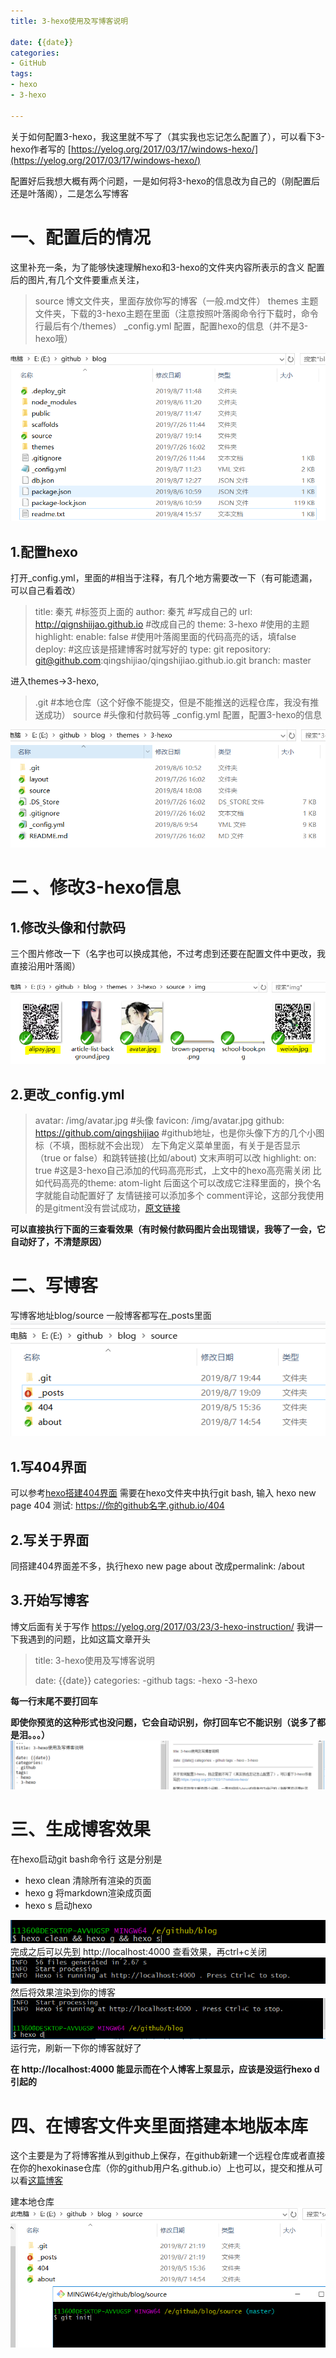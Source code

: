 ```yaml
---
title: 3-hexo使用及写博客说明

date: {{date}}
categories:
- GitHub
tags:
- hexo
- 3-hexo

---
```

关于如何配置3-hexo，我这里就不写了（其实我也忘记怎么配置了），可以看下3-hexo作者写的 [https://yelog.org/2017/03/17/windows-hexo/](https://yelog.org/2017/03/17/windows-hexo/)

配置好后我想大概有两个问题，一是如何将3-hexo的信息改为自己的（刚配置后还是叶落阁），二是怎么写博客

# 一、配置后的情况
这里补充一条，为了能够快速理解hexo和3-hexo的文件夹内容所表示的含义
配置后的图片,有几个文件要重点关注，
> source 博文文件夹，里面存放你写的博客（一般.md文件）
> themes 主题文件夹，下载的3-hexo主题在里面（注意按照叶落阁命令行下载时，命令行最后有个/themes）
> _config.yml 配置，配置hexo的信息（并不是3-hexo哦）

![](assets/markdown-img-paste-20190807194607387.png)
## 1.配置hexo
打开_config.yml，里面的#相当于注释，有几个地方需要改一下（有可能遗漏，可以自己看着改）
> title: 秦艽 #标签页上面的
> author: 秦艽 #写成自己的
> url: http://qignshiijao.github.io #改成自己的
> theme: 3-hexo #使用的主题
> highlight: enable: false #使用叶落阁里面的代码高亮的话，填false
> deploy: #这应该是搭建博客时就写好的
>  type: git
>  repository: git@github.com:qingshijiao/qingshijiao.github.io.git
>  branch: master

进入themes->3-hexo,
> .git #本地仓库（这个好像不能提交，但是不能推送的远程仓库，我没有推送成功）
> source #头像和付款码等
> _config.yml 配置，配置3-hexo的信息

![](assets/markdown-img-paste-20190807200736938.png)

# 二 、修改3-hexo信息
## 1.修改头像和付款码 ##
三个图片修改一下（名字也可以换成其他，不过考虑到还要在配置文件中更改，我直接沿用叶落阁）

![](assets/markdown-img-paste-20190807201201666.png)
## 2.更改_config.yml
> avatar: /img/avatar.jpg #头像
> favicon: /img/avatar.jpg
> github: https://github.com/qingshijiao #github地址，也是你头像下方的几个小图标（不填，图标就不会出现）
> 左下角定义菜单里面，有关于是否显示（true or false）和跳转链接(比如/about)
> 文末声明可以改
> highlight: on: true #这是3-hexo自己添加的代码高亮形式，上文中的hexo高亮需关闭
> 比如代码高亮的theme: atom-light 后面这个可以改成它注释里面的，换个名字就能自动配置好了
> 友情链接可以添加多个
> comment评论，这部分我使用的是gitment没有尝试成功，[原文链接](https://yelog.org/2017/06/26/gitment/)

**可以直接执行下面的三查看效果（有时候付款码图片会出现错误，我等了一会，它自动好了，不清楚原因）**

# 二、写博客
写博客地址blog/source
一般博客都写在_posts里面
![](assets/markdown-img-paste-20190807204425806.png)
## 1.写404界面
可以参考[hexo搭建404界面](https://yelog.org/2017/02/25/hexo-create-404-page/)
需要在hexo文件夹中执行git bash, 输入 hexo new page 404
测试: https://你的github名字.github.io/404
## 2.写关于界面
同搭建404界面差不多，执行hexo new page about
改成permalink: /about
## 3.开始写博客
博文后面有关于写作 https://yelog.org/2017/03/23/3-hexo-instruction/
我讲一下我遇到的问题，比如这篇文章开头
> title: 3-hexo使用及写博客说明
>
> date: {{date}}
> categories:
> -github
> tags:
> -hexo
> -3-hexo

**每一行末尾不要打回车**

**即使你预览的这种形式也没问题，它会自动识别，你打回车它不能识别（说多了都是泪。。。）**
![](assets/markdown-img-paste-20190807211049199.png)
# 三、生成博客效果
在hexo启动git bash命令行
这是分别是
- hexo clean 清除所有渲染的页面
- hexo g 将markdown渲染成页面
- hexo s 启动hexo

![](assets/markdown-img-paste-20190807211250251.png)
完成之后可以先到 http://localhost:4000 查看效果，再ctrl+c关闭
![](assets/markdown-img-paste-20190807210252551.png)
然后将效果渲染到你的博客
![](assets/markdown-img-paste-20190807210634204.png)
运行完，刷新一下你的博客就好了

**在 http://localhost:4000 能显示而在个人博客上泵显示，应该是没运行hexo d引起的**

# 四、在博客文件夹里面搭建本地版本库
这个主要是为了将博客推从到github上保存，在github新建一个远程仓库或者直接在你的hexokinase仓库（你的github用户名.github.io）上也可以，提交和推从可以看[这篇博客](https://qingshijiao.github.io/2019/08/07/GitHub%E6%9C%80%E5%85%A8%E5%85%A5%E9%97%A8%E6%89%8B%E5%86%8C%EF%BC%88%E5%B0%8F%E7%99%BD%E5%90%91%EF%BC%89/)

建本地仓库
![](assets/markdown-img-paste-20190807212048863.png)
